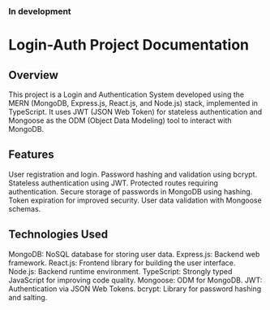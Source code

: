 ### In development
# Login-Auth Project Documentation
## Overview
This project is a Login and Authentication System developed using the MERN (MongoDB, Express.js, React.js, and Node.js) stack, implemented in TypeScript. It uses JWT (JSON Web Token) for stateless authentication and Mongoose as the ODM (Object Data Modeling) tool to interact with MongoDB.

## Features
User registration and login.
Password hashing and validation using bcrypt.
Stateless authentication using JWT.
Protected routes requiring authentication.
Secure storage of passwords in MongoDB using hashing.
Token expiration for improved security.
User data validation with Mongoose schemas.

## Technologies Used
MongoDB: NoSQL database for storing user data.
Express.js: Backend web framework.
React.js: Frontend library for building the user interface.
Node.js: Backend runtime environment.
TypeScript: Strongly typed JavaScript for improving code quality.
Mongoose: ODM for MongoDB.
JWT: Authentication via JSON Web Tokens.
bcrypt: Library for password hashing and salting.
